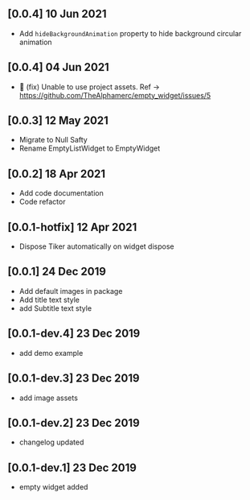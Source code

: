 ## [0.0.4] 10 Jun 2021
* Add `hideBackgroundAnimation` property to hide background  circular animation
## [0.0.4] 04 Jun 2021
* 🐛 (fix) Unable to use project assets. Ref -> https://github.com/TheAlphamerc/empty_widget/issues/5 
## [0.0.3] 12 May 2021
* Migrate to Null Safty
* Rename EmptyListWidget to EmptyWidget
## [0.0.2] 18 Apr 2021 
 * Add code documentation
 * Code refactor

## [0.0.1-hotfix] 12 Apr 2021
  * Dispose Tiker automatically on widget dispose
  
## [0.0.1] 24 Dec 2019
  * Add default images in package
  * Add title text style
  * add Subtitle text style

## [0.0.1-dev.4] 23 Dec 2019
  * add demo example

## [0.0.1-dev.3] 23 Dec 2019
  * add image assets
  
## [0.0.1-dev.2] 23 Dec 2019
  * changelog updated

## [0.0.1-dev.1] 23 Dec 2019

  * empty widget added
  

  